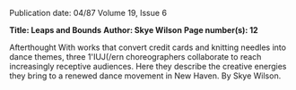 Publication date: 04/87
Volume 19, Issue 6

**Title: Leaps and Bounds**
**Author: Skye Wilson**
**Page number(s): 12**

Afterthought 
With works that convert credit cards and knitting needles into dance themes, three 
1'IUJ(/ern choreographers collaborate to reach increasingly receptive audiences. Here they 
describe the creative energies they bring to a renewed dance movement in New Haven. 
By Skye Wilson.